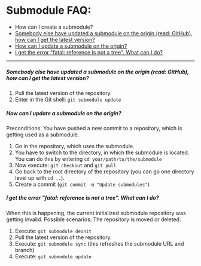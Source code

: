 # Submodule FAQ:

* How can I create a submodule?
* [Somebody else have updated a submodule on the origin (read: GitHub), how can I get the latest version?](#somebody-else-have-updated-a-submodule-on-the-origin-read-github-how-can-i-get-the-latest-version)
* [How can I update a submodule on the origin?](#how-can-i-update-a-submodule-on-the-origin)
* [I get the error "fatal: reference is not a tree". What can I do?](#i-get-the-error-fatal-reference-is-not-a-tree-what-can-i-do)

***

##### Somebody else have updated a submodule on the origin (read: GitHub), how can I get the latest version?

1. Pull the latest version of the repository.
2. Enter in the Git shell: `git submodule update`

##### How can I update a submodule on the origin?
Preconditions: You have pushed a new commit to a repository, which is getting used as a submodule.

1. Go in the repository, which uses the submodule.
2. You have to switch to the directory, in which the submodule is located. You can do this by entering `cd your/path/to/the/submodule`
3. Now execute: `git checkout` and `git pull`
4. Go back to the root directory of the repository (you can go one directory level up with `cd ..`).
5. Create a commit (`git commit -m "Update submodules"`)

##### I get the error "fatal: reference is not a tree". What can I do?
When this is happening, the current initialized submodule repository was getting invalid. Possible scenarios: The repository is moved or deleted.

1. Execute: `git submodule deinit`
2. Pull the latest version of the repository.
3. Execute: `git submodule sync` (this refreshes the submodule URL and branch)
4. Execute: `git submodule update`


